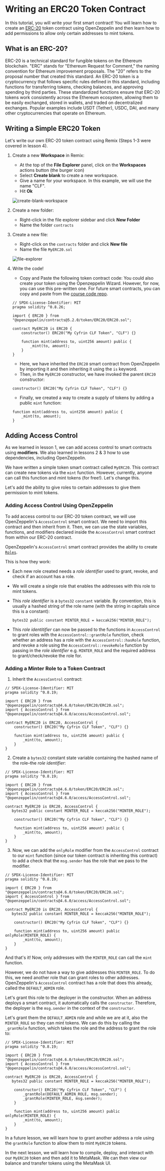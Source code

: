 # Writing an ERC20 Token Contract

In this tutorial, you will write your first smart contract! You will learn how to create an [ERC-20](https://eips.ethereum.org/EIPS/eip-20) token contract using OpenZeppelin and then learn how to add permissions to allow only certain addresses to mint tokens.

## What is an ERC-20?

ERC-20 is a technical standard for fungible tokens on the Ethereum blockchain. "ERC" stands for "Ethereum Request for Comment," the naming convention for Ethereum improvement proposals. The "20" refers to the proposal number that created this standard. An ERC-20 token is a cryptocurrency that follows specific rules defined in this standard, including functions for transferring tokens, checking balances, and approving spending by third parties. These standardized functions ensure that ERC-20 tokens work consistently across the Ethereum ecosystem, allowing them to be easily exchanged, stored in wallets, and traded on decentralized exchanges. Popular examples include USDT (Tether), USDC, DAI, and many other cryptocurrencies that operate on Ethereum.

## Writing a Simple ERC20 Token

Let's write our own ERC-20 token contract using Remix (Steps 1-3 were covered in lesson 4).

1. Create a new **Workspace** in Remix: 
    - At the top of the **File Explorer** panel, click on the **Workspaces** actions button (the burger icon)
    - Select **Create blank** to create a new workspace. 
    - Give a name for your workspace. In this example, we will use the name "CLF".
    - Hit **Ok**

    ![create-blank-workspace](/chainlink-fundamentals/2-smart-contract-and-solidity-fundamentals/assets/create-blank-workspace.png)

2. Create a new folder:
    - Right-click in the file explorer sidebar and click **New Folder**
    - Name the folder `contracts`

3. Create a new file:
    - Right-click on the `contracts` folder and click **New file**
    - Name the file `MyERC20.sol`

    ![file-explorer](/chainlink-fundamentals/2-smart-contract-and-solidity-fundamentals/assets/file-explorer.png)

4. Write the code!
    -  Copy and Paste the following token contract code: You could also create your token using the Openzeppelin Wizard. However, for now, you can use this pre-written one. For future smart contracts, you can copy and paste from the [course code repo](https://github.com/ciaranightingale/chainlink-fundamentals-code/blob/main/data-feeds/MyERC20.sol).

    ```solidity
    // SPDX-License-Identifier: MIT
    pragma solidity ^0.8.26;

    import { ERC20 } from "@openzeppelin/contracts@5.2.0/token/ERC20/ERC20.sol";

    contract MyERC20 is ERC20 {
        constructor() ERC20("My Cyfrin CLF Token", "CLF") {}

        function mint(address to, uint256 amount) public {
            _mint(to, amount);
        }
    }
    ```
    - Here, we have inherited the `ERC20` smart contract from OpenZeppelin by importing it and then inheriting it using the `is` keyword.
    - Then, in the `MyERC20` constructor, we have invoked the parent `ERC20` constructor:

    ```solidity
    constructor() ERC20("My Cyfrin CLF Token", "CLF") {}
    ```

    - Finally, we created a way to create a supply of tokens by adding a public `mint` function:

    ```solidity
    function mint(address to, uint256 amount) public {
        _mint(to, amount);
    }
    ```

## Adding Access Control

As we learned in lesson 1, we can add access control to smart contracts using **modifiers**. We also learned in lessons 2 & 3 how to use dependencies, including OpenZeppelin. 

We have written a simple token smart contract called `MyERC20`. This contract can create new tokens via the `mint` function. However, currently, anyone can call this function and mint tokens (for free!). Let's change this. 

Let's add the ability to give roles to certain addresses to give them permission to mint tokens.

### Adding Access Control Using OpenZeppelin

To add access control to our ERC-20 token contract, we will use OpenZeppelin's `AccessControl` smart contract. We need to import this contract and then inherit from it. 
Then, we can use the state variables, functions, and modifiers declared inside the `AccessControl` smart contract from within our ERC-20 contract.

OpenZeppelin's `AccessControl` smart contract provides the ability to create [`Roles`](https://docs.openzeppelin.com/contracts/2.x/api/access#Roles). 

This is how they work:
- Each new role created needs a _role identifier_ used to grant, revoke, and check if an account has a role.
- We will create a single role that enables the addresses with this role to mint tokens.
- This _role identifier_ is a `bytes32` `constant` variable. By convention, this is usually a hashed string of the role name (with the string in capitals since this is a constant):

    ```solidity
    bytes32 public constant MINTER_ROLE = keccak256("MINTER_ROLE");
    ```

- This _role identitifier_ can now be passed to the functions in `AccessControl` to grant roles with the `AccessControl::grantRole` function, check whether an address has a role with the `AccessControl::hasRole` function, and revoke a role using the `AccessControl::revokeRole` function by passing in the _role identifier_ e.g. `MINTER_ROLE` and the required address to grant/check/revoke the role for. 

### Adding a Minter Role to a Token Contract

1. Inherit the `AccessControl` contract:

```solidity
// SPDX-License-Identifier: MIT
pragma solidity ^0.8.19;

import { ERC20 } from "@openzeppelin/contracts@4.6.0/token/ERC20/ERC20.sol";
import { AccessControl } from "@openzeppelin/contracts@4.6.0/access/AccessControl.sol";

contract MyERC20 is ERC20, AccessControl {
    constructor() ERC20("My Cyfrin CLF Token", "CLF") {}

    function mint(address to, uint256 amount) public {
        _mint(to, amount);
    }
}
```

2. Create a `bytes32` constant state variable containing the hashed name of the role–the _role identifier_:

```solidity
// SPDX-License-Identifier: MIT
pragma solidity ^0.8.19;

import { ERC20 } from "@openzeppelin/contracts@4.6.0/token/ERC20/ERC20.sol";
import { AccessControl } from "@openzeppelin/contracts@4.6.0/access/AccessControl.sol";

contract MyERC20 is ERC20, AccessControl {
   bytes32 public constant MINTER_ROLE = keccak256("MINTER_ROLE");

    constructor() ERC20("My Cyfrin CLF Token", "CLF") {}

    function mint(address to, uint256 amount) public {
        _mint(to, amount);
    }
}
```

3. Now, we can add the `onlyRole` modifier from the `AccessControl` contract to our `mint` function (since our token contract is inheriting this contract) to add a check that the `msg.sender` has the role that we pass to the modifier.

```solidity
// SPDX-License-Identifier: MIT
pragma solidity ^0.8.19;

import { ERC20 } from "@openzeppelin/contracts@4.6.0/token/ERC20/ERC20.sol";
import { AccessControl } from "@openzeppelin/contracts@4.6.0/access/AccessControl.sol";

contract MyERC20 is ERC20, AccessControl {
   bytes32 public constant MINTER_ROLE = keccak256("MINTER_ROLE");

    constructor() ERC20("My Cyfrin CLF Token", "CLF") {}

    function mint(address to, uint256 amount) public onlyRole(MINTER_ROLE) {
        _mint(to, amount);
    }
}
```

And that's it! Now, only addresses with the `MINTER_ROLE` can call the `mint` function. 

However, we do not have a way to give addresses this `MINTER_ROLE`. To do this, we need another role that can grant roles to other addresses. OpenZeppelin's `AccessControl` contract has a role that does this already, called the `DEFAULT_ADMIN` role. 

Let's grant this role to the deployer in the constructor. When an address deploys a smart contract, it automatically calls the `constructor`. Therefore, the deployer is the `msg.sender` in the context of the `constructor`. 

Let's grant them the `DEFAULT_ADMIN` role and while we are at it, also the `MINTER_ROLE` so they can mint tokens. We can do this by calling the `_grantRole` function, which takes the role and the address to grant the role to:

```solidity
// SPDX-License-Identifier: MIT
pragma solidity ^0.8.19;

import { ERC20 } from "@openzeppelin/contracts@4.6.0/token/ERC20/ERC20.sol";
import { AccessControl } from "@openzeppelin/contracts@4.6.0/access/AccessControl.sol";

contract MyERC20 is ERC20, AccessControl {
   bytes32 public constant MINTER_ROLE = keccak256("MINTER_ROLE");

    constructor() ERC20("My Cyfrin CLF Token", "CLF") {
        _grantRole(DEFAULT_ADMIN_ROLE, msg.sender);
        _grantRole(MINTER_ROLE, msg.sender);    
    }

    function mint(address to, uint256 amount) public onlyRole(MINTER_ROLE) {
        _mint(to, amount);
    }
}
```


In a future lesson, we will learn how to grant another address a role using the `grantRole` function to allow them to mint `MyERC20` tokens.

In the next lesson, we will learn how to compile, deploy, and interact with our `MyERC20` token and then add it to MetaMask. We can then view our balance and transfer tokens using the MetaMask UI.
